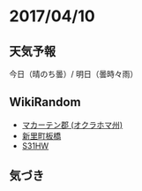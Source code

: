 # 2017/04/10

## 天気予報

今日（晴のち曇）/ 明日（曇時々雨）

## WikiRandom

* [マカーテン郡 (オクラホマ州)](https://ja.wikipedia.org/wiki/%E3%83%9E%E3%82%AB%E3%83%BC%E3%83%86%E3%83%B3%E9%83%A1_%28%E3%82%AA%E3%82%AF%E3%83%A9%E3%83%9B%E3%83%9E%E5%B7%9E%29)
* [新里町板橋](https://ja.wikipedia.org/wiki/%E6%96%B0%E9%87%8C%E7%94%BA%E6%9D%BF%E6%A9%8B)
* [S31HW](https://ja.wikipedia.org/wiki/S31HW)

## 気づき


